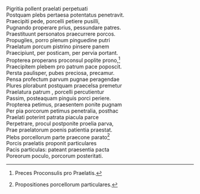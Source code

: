 Pigritia pollent praelati perpetuati  
Postquam plebs pertaesa potentatus penetravit.  
Praecipiti pede, porcelli petiere pusilli,  
Pugnando properare prius, pessundare patres.  
Praestituunt personatos praecurrere porcos.  
Propugiles, porro plenum pinguedine putri  
Praelatum porcum pistrino pinsere panem  
Praecipiunt, per posticam, per pervia portant.  
Propterea properans proconsul poplite prono,[^1]  
Praecipitem plebem pro patrum pace poposcit.  
Persta paulisper, pubes preciosa, precamur.  
Pensa profectum parvum pugnae peragendae  
Plures plorabunt postquam praecelsa premetur  
Praelatura patrum , porcelli percutientur  
Passim, posteaquam pinguis porci periere.  
Propterea petimus, praesentem ponite pugnam  
Per pia porcorum petimus penetralia, posthac  
Praelati poterint patrata piacula parce  
Perpetrare, procul postponite proelia parva,  
Prae praelatorum poenis patientia praestat.  
Plebs porcellorum parte praecone parato[^2]  
Porcis praelatis proponit particulares  
Pacis particulas: pateant praesentia pacta  
Poreorum poculo, porcorum posteritati.

[^1]: Preces Proconsulis pro Praelatis.  
[^2]: Propositiones porcellorum particulares.
